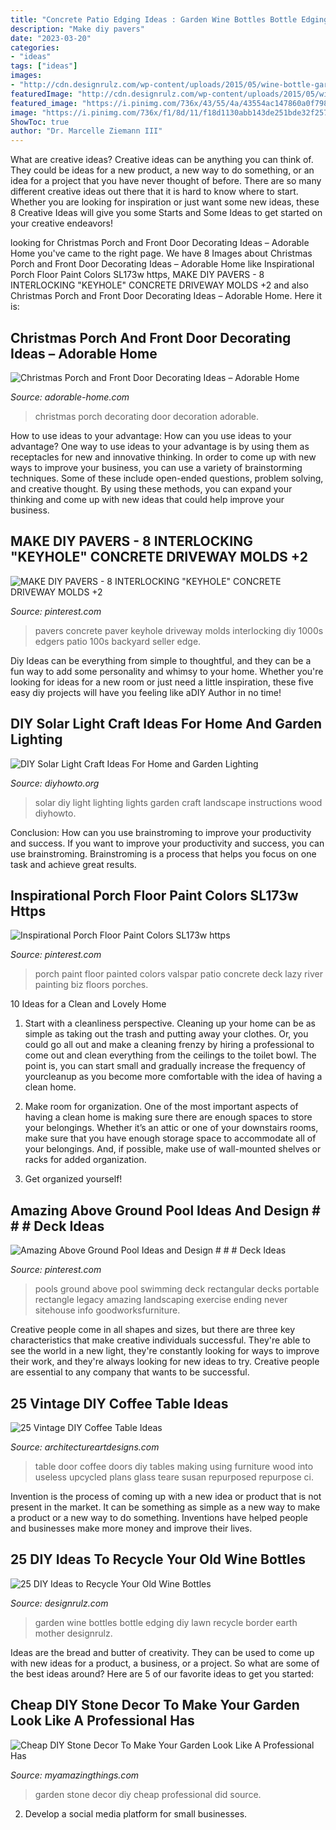 ```yaml
---
title: "Concrete Patio Edging Ideas : Garden Wine Bottles Bottle Edging Diy Lawn Recycle Border Earth Mother Designrulz"
description: "Make diy pavers"
date: "2023-03-20"
categories:
- "ideas"
tags: ["ideas"]
images:
- "http://cdn.designrulz.com/wp-content/uploads/2015/05/wine-bottle-garden-designrulz-9.jpg"
featuredImage: "http://cdn.designrulz.com/wp-content/uploads/2015/05/wine-bottle-garden-designrulz-9.jpg"
featured_image: "https://i.pinimg.com/736x/43/55/4a/43554ac147860a0f79853f63b1e16482.jpg"
image: "https://i.pinimg.com/736x/f1/8d/11/f18d1130abb143de251bde32f2573347.jpg"
ShowToc: true
author: "Dr. Marcelle Ziemann III"
---
```



What are creative ideas?
Creative ideas can be anything you can think of. They could be ideas for a new product, a new way to do something, or an idea for a project that you have never thought of before. There are so many different creative ideas out there that it is hard to know where to start. Whether you are looking for inspiration or just want some new ideas, these 8 Creative Ideas will give you some Starts and Some Ideas to get started on your creative endeavors!

	

		
looking for Christmas Porch and Front Door Decorating Ideas – Adorable Home you've came to the right page. We have 8 Images about Christmas Porch and Front Door Decorating Ideas – Adorable Home like Inspirational Porch Floor Paint Colors SL173w https, MAKE DIY PAVERS - 8 INTERLOCKING &quot;KEYHOLE&quot; CONCRETE DRIVEWAY MOLDS +2 and also Christmas Porch and Front Door Decorating Ideas – Adorable Home. Here it is:
		
    
## Christmas Porch And Front Door Decorating Ideas – Adorable Home

<img loading=lazy src="https://adorable-home.com/wp-content/gallery/christmas-porch-and-front-door-decorating-ideas/christmas-porch-and-front-door-decorating-ideas-8.jpg" onerror="this.onerror=null;this.src='https://tse3.mm.bing.net/th?id=OIP.SSTgFH-ZopjBo6YuLpa80gHaLL&amp;pid=15.1';" alt="Christmas Porch and Front Door Decorating Ideas – Adorable Home">

_Source: adorable-home.com_

>christmas porch decorating door decoration adorable. 

	

How to use ideas to your advantage: How can you use ideas to your advantage?
One way to use ideas to your advantage is by using them as receptacles for new and innovative thinking. In order to come up with new ways to improve your business, you can use a variety of brainstorming techniques. Some of these include open-ended questions, problem solving, and creative thought. By using these methods, you can expand your thinking and come up with new ideas that could help improve your business.

    
## MAKE DIY PAVERS - 8 INTERLOCKING &quot;KEYHOLE&quot; CONCRETE DRIVEWAY MOLDS +2

<img loading=lazy src="https://i.pinimg.com/736x/f1/8d/11/f18d1130abb143de251bde32f2573347.jpg" onerror="this.onerror=null;this.src='https://tse2.mm.bing.net/th?id=OIP.0EsFunyG7avWWX6cqBZRNgHaJ4&amp;pid=15.1';" alt="MAKE DIY PAVERS - 8 INTERLOCKING &quot;KEYHOLE&quot; CONCRETE DRIVEWAY MOLDS +2">

_Source: pinterest.com_

>pavers concrete paver keyhole driveway molds interlocking diy 1000s edgers patio 100s backyard seller edge. 

	

Diy Ideas can be everything from simple to thoughtful, and they can be a fun way to add some personality and whimsy to your home. Whether you're looking for ideas for a new room or just need a little inspiration, these five easy diy projects will have you feeling like aDIY Author in no time!

    
## DIY Solar Light Craft Ideas For Home And Garden Lighting

<img loading=lazy src="http://www.diyhowto.org/wp-content/uploads/2016/10/DIYHowto-DIY-Solar-Light-Lighting-Ideas-Picture-Instructions-09.jpg" onerror="this.onerror=null;this.src='https://tse2.mm.bing.net/th?id=OIP.zezNyAPloI1GGZUe2MHPsgHaLH&amp;pid=15.1';" alt="DIY Solar Light Craft Ideas For Home and Garden Lighting">

_Source: diyhowto.org_

>solar diy light lighting lights garden craft landscape instructions wood diyhowto. 

	

Conclusion: How can you use brainstroming to improve your productivity and success.
If you want to improve your productivity and success, you can use brainstroming. Brainstroming is a process that helps you focus on one task and achieve great results.

    
## Inspirational Porch Floor Paint Colors SL173w Https

<img loading=lazy src="https://i.pinimg.com/736x/e6/e8/6a/e6e86a4e619a3d0c8d8736eaee4650ae.jpg" onerror="this.onerror=null;this.src='https://tse2.mm.bing.net/th?id=OIP.En8UGU1jEz90QxShkaCPgwHaKb&amp;pid=15.1';" alt="Inspirational Porch Floor Paint Colors SL173w https">

_Source: pinterest.com_

>porch paint floor painted colors valspar patio concrete deck lazy river painting biz floors porches. 

	

10 Ideas for a Clean and Lovely Home
1. Start with a cleanliness perspective. Cleaning up your home can be as simple as taking out the trash and putting away your clothes. Or, you could go all out and make a cleaning frenzy by hiring a professional to come out and clean everything from the ceilings to the toilet bowl. The point is, you can start small and gradually increase the frequency of yourcleanup as you become more comfortable with the idea of having a clean home.
2. Make room for organization. One of the most important aspects of having a clean home is making sure there are enough spaces to store your belongings. Whether it’s an attic or one of your downstairs rooms, make sure that you have enough storage space to accommodate all of your belongings. And, if possible, make use of wall-mounted shelves or racks for added organization.

3. Get organized yourself!

    
## Amazing Above Ground Pool Ideas And Design # # # Deck Ideas

<img loading=lazy src="https://i.pinimg.com/736x/43/55/4a/43554ac147860a0f79853f63b1e16482.jpg" onerror="this.onerror=null;this.src='https://tse4.mm.bing.net/th?id=OIP.NEwsqidUtGbOat1X72uO2QHaJ3&amp;pid=15.1';" alt="Amazing Above Ground Pool Ideas and Design # # # Deck Ideas">

_Source: pinterest.com_

>pools ground above pool swimming deck rectangular decks portable rectangle legacy amazing landscaping exercise ending never sitehouse info goodworksfurniture. 

	

Creative people come in all shapes and sizes, but there are three key characteristics that make creative individuals successful. They're able to see the world in a new light, they're constantly looking for ways to improve their work, and they're always looking for new ideas to try. Creative people are essential to any company that wants to be successful.

    
## 25 Vintage DIY Coffee Table Ideas

<img loading=lazy src="https://www.architectureartdesigns.com/wp-content/uploads/2014/01/2241.jpg" onerror="this.onerror=null;this.src='https://tse2.mm.bing.net/th?id=OIP.Tnwfo1PMh76llenZGcE-wgHaJ3&amp;pid=15.1';" alt="25 Vintage DIY Coffee Table Ideas">

_Source: architectureartdesigns.com_

>table door coffee doors diy tables making using furniture wood into useless upcycled plans glass teare susan repurposed repurpose ci. 

	

Invention is the process of coming up with a new idea or product that is not present in the market. It can be something as simple as a new way to make a product or a new way to do something. Inventions have helped people and businesses make more money and improve their lives.

    
## 25 DIY Ideas To Recycle Your Old Wine Bottles

<img loading=lazy src="http://cdn.designrulz.com/wp-content/uploads/2015/05/wine-bottle-garden-designrulz-9.jpg" onerror="this.onerror=null;this.src='https://tse4.mm.bing.net/th?id=OIP._Kw2hj-LaPrXptvRgCID-AHaJ7&amp;pid=15.1';" alt="25 DIY Ideas to Recycle Your Old Wine Bottles">

_Source: designrulz.com_

>garden wine bottles bottle edging diy lawn recycle border earth mother designrulz. 

	

Ideas are the bread and butter of creativity. They can be used to come up with new ideas for a product, a business, or a project. So what are some of the best ideas around? Here are 5 of our favorite ideas to get you started:

    
## Cheap DIY Stone Decor To Make Your Garden Look Like A Professional Has

<img loading=lazy src="http://myamazingthings.com/wp-content/uploads/2017/07/stone-garden-decor-1.jpg" onerror="this.onerror=null;this.src='https://tse2.mm.bing.net/th?id=OIP.CqluY7ghhFwtQFzsbFBIngHaJ3&amp;pid=15.1';" alt="Cheap DIY Stone Decor To Make Your Garden Look Like A Professional Has">

_Source: myamazingthings.com_

>garden stone decor diy cheap professional did source. 

	

2. Develop a social media platform for small businesses.

